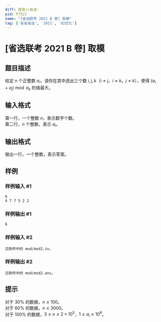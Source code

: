 ```yaml
---
diff: 提高+/省选-
pid: P7521
name: "[省选联考 2021 B 卷] 取模"
tag: ['各省省选', '2021', 'O2优化']
---
```

# [省选联考 2021 B 卷] 取模
## 题目描述

给定 $n$ 个正整数 $a_i$，请你在其中选出三个数 $i, j, k$（$i \ne j$，$i \ne k$，$j \ne k$），使得 $(a_i + a_j) \bmod a_k$ 的值最大。
## 输入格式

第一行，一个整数 $n$，表示数字个数。  
第二行，$n$ 个整数，表示 $a_i$。
## 输出格式

输出一行，一个整数，表示答案。
## 样例

### 样例输入 #1
```
6
4 7 7 5 2 2

```
### 样例输出 #1
```
6

```
### 样例输入 #2
```
见附件中的 mod/mod2.in。
```
### 样例输出 #2
```
见附件中的 mod/mod2.ans。
```
## 提示

对于 $30 \%$ 的数据，$n \le 100$。  
对于 $60 \%$ 的数据，$n \le 3000$。  
对于 $100 \%$ 的数据，$3 \le n \le 2 \times {10}^5$，$1 \le a_i \le {10}^8$。
